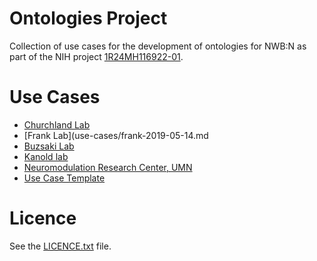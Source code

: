 # Ontologies Project

Collection of use cases for the development of ontologies for NWB:N as part of the NIH project
[1R24MH116922-01](https://braininitiative.nih.gov/funded-awards/nwbn-data-standard-and-software-ecosystem-neurophysiology).

# Use Cases

* [Churchland Lab](use-cases/churchland-2019-05-14.md)
* [Frank Lab](use-cases/frank-2019-05-14.md
* [Buzsaki Lab](use-cases/husazar-2019-05-14.md)
* [Kanold lab](use-cases/kanold-2019-05-15.md)
* [Neuromodulation Research Center, UMN](use-cases/neuromodulation-2019-05-14.md)
* [Use Case Template](use-cases/template.md)

# Licence

See the [LICENCE.txt](https://github.com/NeurodataWithoutBorders/ontology-project/blob/master/LICENSE.txt) file.
